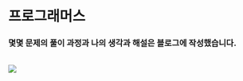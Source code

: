 # 프로그래머스

### 몇몇 문제의 풀이 과정과 나의 생각과 해설은 블로그에 작성했습니다.

</br>
<a href="https://porkbellyyam.tistory.com/" target="_blank">
<img src="https://img.shields.io/badge/Tistory-000000?style=for-the-badge&logo=Tistory&logoColor=white">
</a>
</br>

